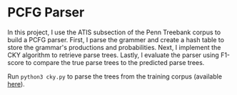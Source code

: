 # PCFG Parser

In this project, I use the ATIS subsection of the Penn Treebank corpus to build a PCFG parser. First, I parse the grammer and create a hash table to store the grammar's productions and probabilities. Next, I implement the CKY algorithm to retrieve parse trees. Lastly, I evaluate the parser using F1-score to compare the true parse trees to the predicted parse trees.

Run ```python3 cky.py``` to parse the trees from the training corpus (available [here](https://drive.google.com/file/d/1w5tb_43i5jJs9jJKtTaMaFY9YA0ZYsXJ/view?usp=sharing)).
